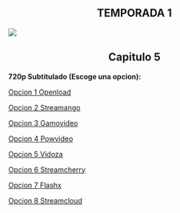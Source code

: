 ## <div align="center">TEMPORADA 1
<img src="https://image.tmdb.org/t/p/w780/gDkFVFppyGFBgBxRn831e8nP7gu.jpg"></div>

## <div align="center">Capitulo 5</center></div>

<b>720p Subtitulado (Escoge una opcion):</b>

<a href="https://openload.co/f/Io3jWxdOSSA/">Opcion 1 Openload</a>

<a href="https://streamango.com/f/naaabmstpsrapqpq/">Opcion 2 Streamango</a>

<a href="http://gamovideo.com/tgrb9k40gigb">Opcion 3 Gamovideo</a>

<a href="http://powvideo.net/qa235fwuqqo2">Opcion 4 Powvideo</a>

<a href="https://vidoza.net/3q3yi6lyswpk.html">Opcion 5 Vidoza</a>

<a href="https://streamcherry.com/f/bqntbdbcnetqtrat/">Opcion 6 Streamcherry</a>

<a href="https://www.flashx.tv/xllbbsin78vw.html">Opcion 7 Flashx</a>

<a href="http://streamcloud.eu/56121b3et5rc">Opcion 8 Streamcloud</a>

